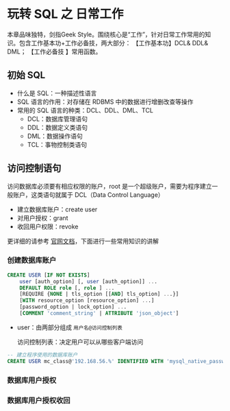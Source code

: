 # 玩转 SQL 之 日常工作

本章品味独特，剑指Geek Style。围绕核心是“工作”，针对日常工作常用的知识。包含工作基本功+工作必备技，两大部分： 【工作基本功】DCL& DDL& DML； 【工作必备技 】常用函数。

## 初始 SQL

- 什么是 SQL：一种描述性语言
- SQL 语言的作用：对存储在 RDBMS 中的数据进行增删改查等操作
- 常用的 SQL 语言的种类：DCL、DDL、DML、TCL
  - DCL：数据库管理语句
  - DDL：数据定义类语句
  - DML：数据操作语句
  - TCL：事物控制类语句

## 访问控制语句

访问数据库必须要有相应权限的账户，root 是一个超级账户，需要为程序建立一般账户，这类语句就属于 DCL（Data Control Language）

- 建立数据库账户：create user
- 对用户授权：grant
- 收回用户权限：revoke

更详细的请参考 [官网文档](https://dev.mysql.com/doc/refman/8.0/en/account-management-statements.html)，下面进行一些常用知识的讲解

### 创建数据库账户

```sql
CREATE USER [IF NOT EXISTS]
    user [auth_option] [, user [auth_option]] ...
    DEFAULT ROLE role [, role ] ...
    [REQUIRE {NONE | tls_option [[AND] tls_option] ...}]
    [WITH resource_option [resource_option] ...]
    [password_option | lock_option] ...
    [COMMENT 'comment_string' | ATTRIBUTE 'json_object']
```

- user：由两部分组成 `用户名@访问控制列表`

  访问控制列表：决定用户可以从哪些客户端访问

```sql
-- 建立程序使用的数据库账户
CREATE USER mc_class@'192.168.56.%' IDENTIFIED WITH 'mysql_native_password' by '1234567';
```



### 数据库用户授权

### 数据库用户授权收回

